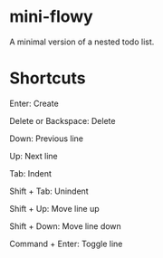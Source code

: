 # mini-flowy
A minimal version of a nested todo list.

# Shortcuts

Enter: Create

Delete or Backspace: Delete

Down: Previous line

Up: Next line

Tab: Indent

Shift + Tab: Unindent

Shift + Up: Move line up

Shift + Down: Move line down

Command + Enter: Toggle line
